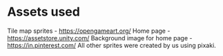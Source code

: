 # Assets used

Tile map sprites - https://opengameart.org/
Home page - https://assetstore.unity.com/
Background image for home page - https://in.pinterest.com/
All other sprites were created by us using pixaki.
